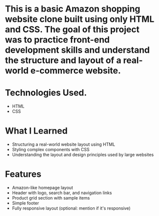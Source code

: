 # This is a basic Amazon shopping website clone built using only HTML and CSS. The goal of this project was to practice front-end development skills and understand the structure and layout of a real-world e-commerce website.
# Technologies Used.
* HTML
* CSS
# What I Learned
* Structuring a real-world website layout using HTML
* Styling complex components with CSS
* Understanding the layout and design principles used by large websites
# Features
* Amazon-like homepage layout
* Header with logo, search bar, and navigation links
* Product grid section with sample items
* Simple footer
* Fully responsive layout (optional: mention if it's responsive)
